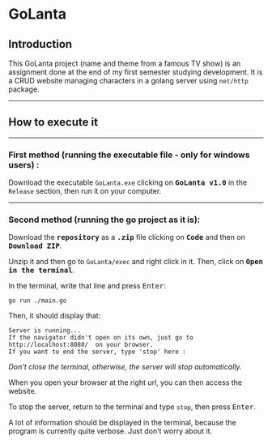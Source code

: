 # GoLanta

## Introduction

This GoLanta project (name and theme from a famous TV show) is an assignment done at the end of my first semester studying development. It is a CRUD website managing characters in a golang server using ```net/http``` package.

---

## How to execute it

---

### First method (running the executable file - only for windows users) :

Download the executable ```GoLanta.exe``` clicking on **<kbd>GoLanta v1.0</kbd>** in the ```Release``` section, then run it on your computer.

---

### Second method (running the go project as it is):

Download the **<kbd>repository</kbd>** as a **<kbd>.zip</kbd>** file clicking on **<kbd>Code</kbd>** and then on **<kbd>Download ZIP</kbd>**.

Unzip it and then go to ```GoLanta/exec``` and right click in it. Then, click on **<kbd>Open in the terminal</kbd>**.

In the terminal, write that line and press <kbd>Enter</kbd>:
```
go run ./main.go
```

Then, it should display that:
```
Server is running...
If the navigator didn't open on its own, just go to  http://localhost:8080/  on your browser.
If you want to end the server, type 'stop' here :
```
_Don't close the terminal, otherwise, the server will stop automatically._

When you open your browser at the right *url*, you can then access the website.

To stop the server, return to the terminal and type ```stop```, then press <kbd>Enter</kbd>.

A lot of information should be displayed in the terminal, because the program is currently quite verbose. Just don't worry about it.

